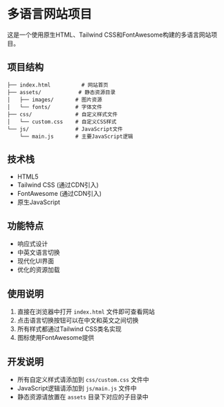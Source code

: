 # 多语言网站项目

这是一个使用原生HTML、Tailwind CSS和FontAwesome构建的多语言网站项目。

## 项目结构

```
├── index.html          # 网站首页
├── assets/            # 静态资源目录
│   ├── images/       # 图片资源
│   └── fonts/        # 字体文件
├── css/              # 自定义样式文件
│   └── custom.css    # 自定义CSS样式
└── js/               # JavaScript文件
    └── main.js       # 主要JavaScript逻辑
```

## 技术栈

- HTML5
- Tailwind CSS (通过CDN引入)
- FontAwesome (通过CDN引入)
- 原生JavaScript

## 功能特点

- 响应式设计
- 中英文语言切换
- 现代化UI界面
- 优化的资源加载

## 使用说明

1. 直接在浏览器中打开 `index.html` 文件即可查看网站
2. 点击语言切换按钮可以在中文和英文之间切换
3. 所有样式都通过Tailwind CSS类名实现
4. 图标使用FontAwesome提供

## 开发说明

- 所有自定义样式请添加到 `css/custom.css` 文件中
- JavaScript逻辑请添加到 `js/main.js` 文件中
- 静态资源请放置在 `assets` 目录下对应的子目录中 